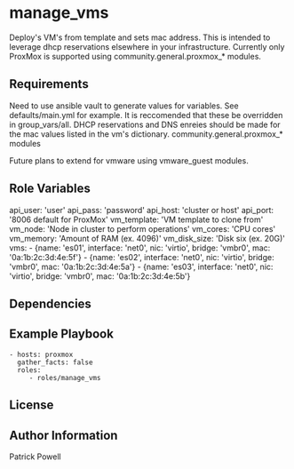 manage_vms
=========

Deploy's VM's from template and sets mac address.  This is intended to leverage dhcp reservations elsewhere in your infrastructure.  Currently only ProxMox is supported using community.general.proxmox_* modules.

Requirements
------------
Need to use ansible vault to generate values for variables.  See defaults/main.yml for example.  It is reccomended that these be overridden in group_vars/all.
DHCP reservations and DNS enreies should be made for the mac values listed in the vm's dictionary.
community.general.proxmox_* modules

Future plans to extend for vmware using vmware_guest modules.

Role Variables
--------------

  api_user: 'user'
  api_pass: 'password'
  api_host: 'cluster or host'
  api_port: '8006 default for ProxMox'
  vm_template: 'VM template to clone from'
  vm_node: 'Node in cluster to perform operations'
  vm_cores: 'CPU cores'
  vm_memory: 'Amount of RAM (ex. 4096)'
  vm_disk_size: 'Disk six (ex. 20G)'
  vms:
    - {name: 'es01', interface: 'net0', nic: 'virtio', bridge: 'vmbr0', mac: '0a:1b:2c:3d:4e:5f'}
    - {name: 'es02', interface: 'net0', nic: 'virtio', bridge: 'vmbr0', mac: '0a:1b:2c:3d:4e:5a'}
    - {name: 'es03', interface: 'net0', nic: 'virtio', bridge: 'vmbr0', mac: '0a:1b:2c:3d:4e:5b'}

Dependencies
------------


Example Playbook
----------------

    - hosts: proxmox
      gather_facts: false
      roles:
         - roles/manage_vms


License
-------



Author Information
------------------

Patrick Powell
